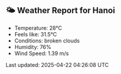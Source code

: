 <!-- WEATHER-START -->
## 🌤 Weather Report for Hanoi

- Temperature: 28°C
- Feels like: 31.5°C
- Conditions: broken clouds
- Humidity: 76%
- Wind Speed: 1.39 m/s

Last updated: 2025-04-22 04:26:08 UTC
<!-- WEATHER-END -->
